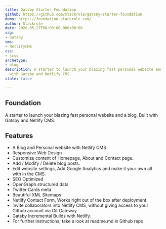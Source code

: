 ```yaml
---
title: Gatsby Starter Foundation
github: https://github.com/stackrole/gatsby-starter-foundation
demo: https://foundation.stackrole.com/
author: Stackrole
date: 2020-05-27T00:00:00.000+00:00
ssg:
- Gatsby
cms:
- NetlifyCMS
css:
- scss
archetype:
- blog
description: A starter to launch your blazing fast personal website and a blog, Built
  with Gatsby and Netlify CMS.
stale: false

---
```

## Foundation

A starter to launch your blazing fast personal website and a blog, Built with Gatsby and Netlify CMS.

## Features

* A Blog and Personal website with Netlify CMS.
* Responsive Web Design
* Customize content of Homepage, About and Contact page.
* Add / Modify / Delete blog posts.
* Edit website settings, Add Google Analytics and make it your own all with in the CMS.
* SEO Optimized
* OpenGraph structured data
* Twitter Cards meta
* Beautiful XML Sitemaps
* Netlify Contact Form, Works right out of the box after deployment.
* Invite collaborators into Netlify CMS, without giving access to your Github account via Git Gateway
* Gatsby Incremental Builds with Netlify.
* For further instructions, take a look at readme.md in Github repo
